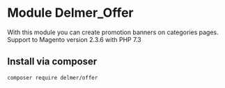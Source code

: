 # Module Delmer_Offer
With this module you can create promotion banners on categories pages.
Support to Magento version 2.3.6 with PHP 7.3

## Install via composer
```
composer require delmer/offer
```
